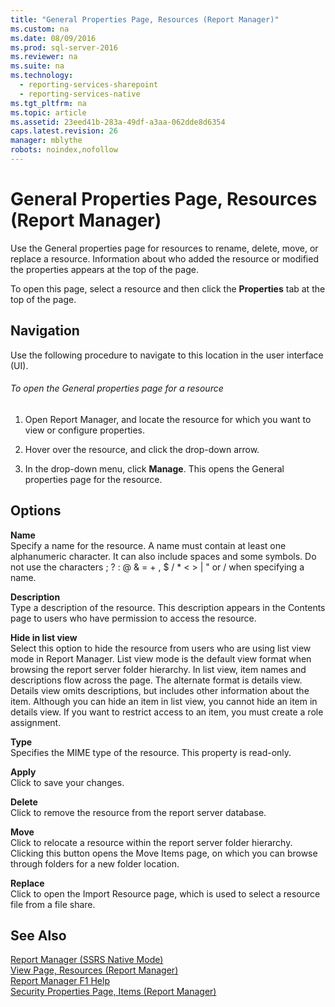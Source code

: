 ```yaml
---
title: "General Properties Page, Resources (Report Manager)"
ms.custom: na
ms.date: 08/09/2016
ms.prod: sql-server-2016
ms.reviewer: na
ms.suite: na
ms.technology: 
  - reporting-services-sharepoint
  - reporting-services-native
ms.tgt_pltfrm: na
ms.topic: article
ms.assetid: 23eed41b-283a-49df-a3aa-062dde8d6354
caps.latest.revision: 26
manager: mblythe
robots: noindex,nofollow
---
```

# General Properties Page, Resources (Report Manager)
Use the General properties page for resources to rename, delete, move, or replace a resource. Information about who added the resource or modified the properties appears at the top of the page.  
  
 To open this page, select a resource and then click the **Properties** tab at the top of the page.  
  
## Navigation  
 Use the following procedure to navigate to this location in the user interface (UI).  
  
###### To open the General properties page for a resource  
  
1.  Open Report Manager, and locate the resource for which you want to view or configure properties.  
  
2.  Hover over the resource, and click the drop-down arrow.  
  
3.  In the drop-down menu, click **Manage**. This opens the General properties page for the resource.  
  
## Options  
 **Name**  
 Specify a name for the resource. A name must contain at least one alphanumeric character. It can also include spaces and some symbols. Do not use the characters ; ? : @ & = + , $ / * < > &#124; " or / when specifying a name.  
  
 **Description**  
 Type a description of the resource. This description appears in the Contents page to users who have permission to access the resource.  
  
 **Hide in list view**  
 Select this option to hide the resource from users who are using list view mode in Report Manager. List view mode is the default view format when browsing the report server folder hierarchy. In list view, item names and descriptions flow across the page. The alternate format is details view. Details view omits descriptions, but includes other information about the item. Although you can hide an item in list view, you cannot hide an item in details view. If you want to restrict access to an item, you must create a role assignment.  
  
 **Type**  
 Specifies the MIME type of the resource. This property is read-only.  
  
 **Apply**  
 Click to save your changes.  
  
 **Delete**  
 Click to remove the resource from the report server database.  
  
 **Move**  
 Click to relocate a resource within the report server folder hierarchy. Clicking this button opens the Move Items page, on which you can browse through folders for a new folder location.  
  
 **Replace**  
 Click to open the Import Resource page, which is used to select a resource file from a file share.  
  
## See Also  
 [Report Manager  (SSRS Native Mode)](../../Topics/TopicNameNotContainA/Report-Manager---SSRS-Native-Mode-.md)   
 [View Page, Resources (Report Manager)](../../Topics/TopicNameNotContainA/View-Page--Resources--Report-Manager-.md)   
 [Report Manager F1 Help](../../Topics/TopicNameNotContainA/Report-Manager-F1-Help.md)   
 [Security Properties Page, Items (Report Manager)](../../Topics/TopicNameNotContainA/Security-Properties-Page--Items--Report-Manager-.md)